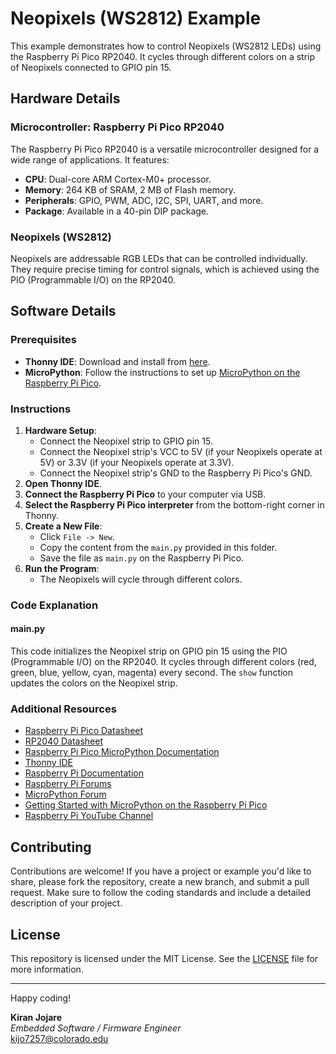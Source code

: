 # Neopixels (WS2812) Example

This example demonstrates how to control Neopixels (WS2812 LEDs) using the Raspberry Pi Pico RP2040. It cycles through different colors on a strip of Neopixels connected to GPIO pin 15.

## Hardware Details

### Microcontroller: Raspberry Pi Pico RP2040

The Raspberry Pi Pico RP2040 is a versatile microcontroller designed for a wide range of applications. It features:
- **CPU**: Dual-core ARM Cortex-M0+ processor.
- **Memory**: 264 KB of SRAM, 2 MB of Flash memory.
- **Peripherals**: GPIO, PWM, ADC, I2C, SPI, UART, and more.
- **Package**: Available in a 40-pin DIP package.

### Neopixels (WS2812)

Neopixels are addressable RGB LEDs that can be controlled individually. They require precise timing for control signals, which is achieved using the PIO (Programmable I/O) on the RP2040.

## Software Details

### Prerequisites
- **Thonny IDE**: Download and install from [here](https://thonny.org/).
- **MicroPython**: Follow the instructions to set up [MicroPython on the Raspberry Pi Pico](https://projects.raspberrypi.org/en/projects/getting-started-with-the-pico).

### Instructions

1. **Hardware Setup**:
    - Connect the Neopixel strip to GPIO pin 15.
    - Connect the Neopixel strip's VCC to 5V (if your Neopixels operate at 5V) or 3.3V (if your Neopixels operate at 3.3V).
    - Connect the Neopixel strip's GND to the Raspberry Pi Pico's GND.
2. **Open Thonny IDE**.
3. **Connect the Raspberry Pi Pico** to your computer via USB.
4. **Select the Raspberry Pi Pico interpreter** from the bottom-right corner in Thonny.
5. **Create a New File**:
    - Click `File -> New`.
    - Copy the content from the `main.py` provided in this folder.
    - Save the file as `main.py` on the Raspberry Pi Pico.
6. **Run the Program**:
    - The Neopixels will cycle through different colors.

### Code Explanation

#### main.py
This code initializes the Neopixel strip on GPIO pin 15 using the PIO (Programmable I/O) on the RP2040. It cycles through different colors (red, green, blue, yellow, cyan, magenta) every second. The `show` function updates the colors on the Neopixel strip.

### Additional Resources
- [Raspberry Pi Pico Datasheet](https://datasheets.raspberrypi.org/pico/pico-datasheet.pdf)
- [RP2040 Datasheet](https://datasheets.raspberrypi.org/rp2040/rp2040-datasheet.pdf)
- [Raspberry Pi Pico MicroPython Documentation](https://docs.micropython.org/en/latest/rp2/quickref.html)
- [Thonny IDE](https://thonny.org/)
- [Raspberry Pi Documentation](https://www.raspberrypi.org/documentation/)
- [Raspberry Pi Forums](https://www.raspberrypi.org/forums/)
- [MicroPython Forum](https://forum.micropython.org/)
- [Getting Started with MicroPython on the Raspberry Pi Pico](https://projects.raspberrypi.org/en/projects/getting-started-with-the-pico)
- [Raspberry Pi YouTube Channel](https://www.youtube.com/user/RaspberryPiBeginners)

## Contributing
Contributions are welcome! If you have a project or example you'd like to share, please fork the repository, create a new branch, and submit a pull request. Make sure to follow the coding standards and include a detailed description of your project.

## License
This repository is licensed under the MIT License. See the [LICENSE](LICENSE) file for more information.

---

Happy coding!

**Kiran Jojare**  
*Embedded Software / Firmware Engineer*  
kijo7257@colorado.edu
